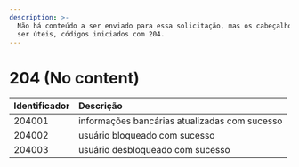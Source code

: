```yaml
---
description: >-
  Não há conteúdo a ser enviado para essa solicitação, mas os cabeçalhos podem
  ser úteis, códigos iniciados com 204.
---
```


# 204 \(No content\)

| Identificador | Descrição                                     |
| :------------ | :-------------------------------------------- |
| 204001        | informações bancárias atualizadas com sucesso |
| 204002        | usuário bloqueado com sucesso                 |
| 204003        | usuário desbloqueado com sucesso              |
